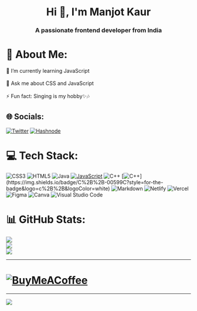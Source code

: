 <h1 align="center">Hi 👋, I'm Manjot Kaur</h1>
<h3 align="center">A passionate frontend developer from India</h3>

# 💫 About Me:
🌱 I’m currently learning JavaScript<br><br>💬 Ask me about CSS and JavaScript<br><br>⚡ Fun fact: Singing is my hobby✨🎶


## 🌐 Socials:
[![Twitter](https://img.shields.io/badge/Twitter-%231DA1F2.svg?style=for-the-badge&logo=Twitter&logoColor=white)](https://twitter.com/kaurmanjot20)
[![Hashnode](https://img.shields.io/badge/Hashnode-2962FF?style=for-the-badge&logo=hashnode&logoColor=white)](https://hashnode.com/@kaurmanjot20)

# 💻 Tech Stack:
![CSS3](https://img.shields.io/badge/css3-%231572B6.svg?style=for-the-badge&logo=css3&logoColor=white) ![HTML5](https://img.shields.io/badge/html5-%23E34F26.svg?style=for-the-badge&logo=html5&logoColor=white) ![Java](https://img.shields.io/badge/java-%23ED8B00.svg?style=for-the-badge&logo=java&logoColor=white) [![JavaScript](https://img.shields.io/badge/javascript-%23323330.svg?style=for-the-badge&logo=javascript&logoColor=%23F7DF1E)](https://img.shields.io/badge/JavaScript-F7DF1E?style=for-the-badge&logo=javascript&logoColor=black) ![C++](https://img.shields.io/badge/C-00599C?style=for-the-badge&logo=c&logoColor=white) [![C++](https://img.shields.io/badge/C-00599C?style=for-the-badge&logo=c&logoColor=white](https://img.shields.io/badge/C%2B%2B-00599C?style=for-the-badge&logo=c%2B%2B&logoColor=white))](https://img.shields.io/badge/C%2B%2B-00599C?style=for-the-badge&logo=c%2B%2B&logoColor=white) ![Markdown](https://img.shields.io/badge/markdown-%23000000.svg?style=for-the-badge&logo=markdown&logoColor=white) ![Netlify](https://img.shields.io/badge/netlify-%23000000.svg?style=for-the-badge&logo=netlify&logoColor=#00C7B7) ![Vercel](https://img.shields.io/badge/vercel-%23000000.svg?style=for-the-badge&logo=vercel&logoColor=white) 	![Figma](https://img.shields.io/badge/figma-%23F24E1E.svg?style=for-the-badge&logo=figma&logoColor=white) ![Canva](https://img.shields.io/badge/Canva-%2300C4CC.svg?style=for-the-badge&logo=Canva&logoColor=white) ![Visual Studio Code](https://img.shields.io/badge/Visual%20Studio%20Code-0078d7.svg?style=for-the-badge&logo=visual-studio-code&logoColor=white)
# 📊 GitHub Stats:
![](https://github-readme-stats.vercel.app/api?username=kaurmanjot20&theme=dark&hide_border=false&include_all_commits=false&count_private=false)<br/>
![](https://github-readme-streak-stats.herokuapp.com/?user=kaurmanjot20&theme=dark&hide_border=false)<br/>
![](https://github-readme-stats.vercel.app/api/top-langs/?username=kaurmanjot20&theme=dark&hide_border=false&include_all_commits=false&count_private=false&layout=compact)

---
# [![BuyMeACoffee](https://img.shields.io/badge/Buy%20Me%20a%20Coffee-ffdd00?style=for-the-badge&logo=buy-me-a-coffee&logoColor=black)](https://buymeacoffee.com/kaurmanjot20) 

---
[![](https://visitcount.itsvg.in/api?id=kaurmanjot20&icon=5&color=7)](https://visitcount.itsvg.in)

<!-- Proudly created with GPRM ( https://gprm.itsvg.in ) -->
